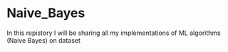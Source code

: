 # Naive_Bayes
In this repistory I will be sharing all my implementations of ML algorithms (Naive Bayes) on dataset
